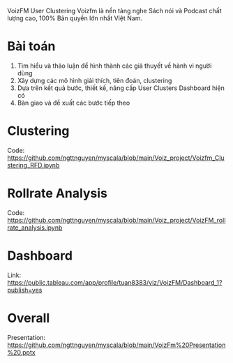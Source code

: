 VoizFM User Clustering
Voizfm là nền tảng nghe Sách nói và Podcast chất lượng cao, 100% Bản quyền lớn nhất Việt Nam.
# Bài toán
1.	Tìm hiểu và thảo luận để hình thành các giả thuyết về hành vi người dùng
2.	Xây dựng các mô hình giải thích, tiên đoán, clustering
3.	Dựa trên kết quả bước, thiết kế, nâng cấp User Clusters Dashboard hiện có
4.	Bàn giao và đề xuất các bước tiếp theo

# Clustering
Code: https://github.com/ngttnguyen/myscala/blob/main/Voiz_project/Voizfm_Clustering_RFD.ipynb
# Rollrate Analysis
Code: https://github.com/ngttnguyen/myscala/blob/main/Voiz_project/VoizFM_rollrate_analysis.ipynb
# Dashboard
Link: https://public.tableau.com/app/profile/tuan8383/viz/VoizFM/Dashboard_1?publish=yes
# Overall
Presentation: https://github.com/ngttnguyen/myscala/blob/main/VoizFm%20Presentation%20.pptx
